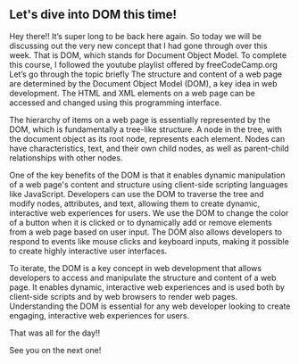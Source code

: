 ## Let's dive into DOM this time!

Hey there!! 
It’s super long to be back here again. So today we will be discussing out the very new concept that I had gone through over this week. That is DOM, which stands for Document Object Model. To complete this course, I followed the youtube playlist offered by freeCodeCamp.org Let’s go through the topic briefly
The structure and content of a web page are determined by the Document Object Model (DOM), a key idea in web development. The HTML and XML elements on a web page can be accessed and changed using this programming interface.

The hierarchy of items on a web page is essentially represented by the DOM, which is fundamentally a tree-like structure. A node in the tree, with the document object as its root node, represents each element. Nodes can have characteristics, text, and their own child nodes, as well as parent-child relationships with other nodes.

One of the key benefits of the DOM is that it enables dynamic manipulation of a web page's content and structure using client-side scripting languages like JavaScript. Developers can use the DOM to traverse the tree and modify nodes, attributes, and text, allowing them to create dynamic, interactive web experiences for users. We use the DOM to change the color of a button when it is clicked or to dynamically add or remove elements from a web page based on user input. The DOM also allows developers to respond to events like mouse clicks and keyboard inputs, making it possible to create highly interactive user interfaces.

To iterate, the DOM is a key concept in web development that allows developers to access and manipulate the structure and content of a web page. It enables dynamic, interactive web experiences and is used both by client-side scripts and by web browsers to render web pages. Understanding the DOM is essential for any web developer looking to create engaging, interactive web experiences for users.

That was all for the day!! 

See you on the next one!
